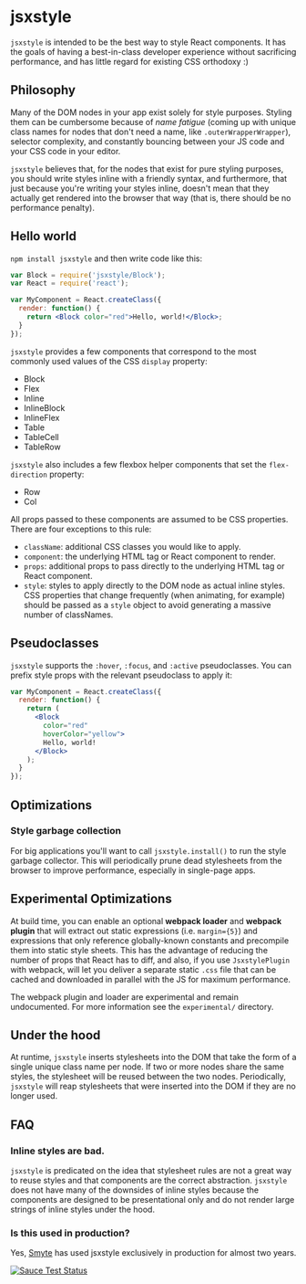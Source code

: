 # jsxstyle

`jsxstyle` is intended to be the best way to style React components. It has the
goals of having a best-in-class developer experience without sacrificing
performance, and has little regard for existing CSS orthodoxy :)

## Philosophy

Many of the DOM nodes in your app exist solely for style purposes. Styling
them can be cumbersome because of *name fatigue* (coming up with unique class
names for nodes that don't need a name, like `.outerWrapperWrapper`), selector
complexity, and constantly bouncing between your JS code and your CSS code in
your editor.

`jsxstyle` believes that, for the nodes that exist for pure styling purposes,
you should write styles inline with a friendly syntax, and furthermore, that just
because you're writing your styles inline, doesn't mean that they actually get rendered
into the browser that way (that is, there should be no performance penalty).

## Hello world

`npm install jsxstyle` and then write code like this:

```jsx
var Block = require('jsxstyle/Block');
var React = require('react');

var MyComponent = React.createClass({
  render: function() {
    return <Block color="red">Hello, world!</Block>;
  }
});
```

`jsxstyle` provides a few components that correspond to the most commonly used
values of the CSS `display` property:

  * Block
  * Flex
  * Inline
  * InlineBlock
  * InlineFlex
  * Table
  * TableCell
  * TableRow

`jsxstyle` also includes a few flexbox helper components that set
the `flex-direction` property:

  * Row
  * Col

All props passed to these components are assumed to be CSS properties.
There are four exceptions to this rule:

  * `className`: additional CSS classes you would like to apply.
  * `component`: the underlying HTML tag or React component to render.
  * `props`: additional props to pass directly to the underlying HTML tag or React component.
  * `style`: styles to apply directly to the DOM node as actual inline styles. CSS properties that change frequently (when animating, for example) should be passed as a `style` object to avoid generating a massive number of classNames.

## Pseudoclasses

`jsxstyle` supports the `:hover`, `:focus`, and `:active` pseudoclasses.
You can prefix style props with the relevant pseudoclass to apply it:

```jsx
var MyComponent = React.createClass({
  render: function() {
    return (
      <Block
        color="red"
        hoverColor="yellow">
        Hello, world!
      </Block>
    );
  }
});
```

## Optimizations

### Style garbage collection

For big applications you'll want to call `jsxstyle.install()` to run the style garbage
collector. This will periodically prune dead stylesheets from the browser to improve
performance, especially in single-page apps.

## Experimental Optimizations

At build time, you can enable an optional **webpack loader** and **webpack plugin**
that will extract out static expressions (i.e. `margin={5}`) and expressions that only
reference globally-known constants and precompile them into static style sheets. This
has the advantage of reducing the number of props that React has to diff, and also, if
you use `JsxstylePlugin` with webpack, will let you deliver a separate static `.css`
file that can be cached and downloaded in parallel with the JS for maximum performance.

The webpack plugin and loader are experimental and remain undocumented. For more
information see the `experimental/` directory.

## Under the hood

At runtime, `jsxstyle` inserts stylesheets into the DOM that take the form of a single
unique class name per node. If two or more nodes share the same styles, the stylesheet
will be reused between the two nodes. Periodically, `jsxstyle` will reap stylesheets
that were inserted into the DOM if they are no longer used.

## FAQ

### Inline styles are bad.

`jsxstyle` is predicated on the idea that stylesheet rules are not a great way to reuse
styles and that components are the correct abstraction. `jsxstyle` does not have many
of the downsides of inline styles because the components are designed to be
presentational only and do not render large strings of inline styles under the hood.

### Is this used in production?

Yes, [Smyte](https://www.smyte.com/) has used jsxstyle exclusively in production for
almost two years.

[![Sauce Test Status](https://saucelabs.com/browser-matrix/jsxstyle.svg)](https://saucelabs.com/u/jsxstyle)
